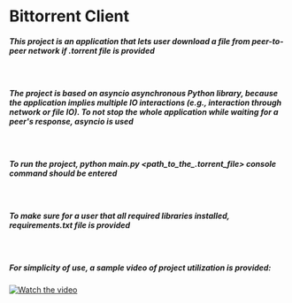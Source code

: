 # Bittorrent Client

##### This project is an application that lets user download a file from peer-to-peer network if .torrent file is provided

<br />

##### The project is based on *asyncio* asynchronous Python library, because the application implies multiple IO interactions (e.g., interaction through network or file IO). To not stop the whole application while waiting for a peer's response, *asyncio* is used

<br />

##### To run the project, *python main.py <path_to_the_.torrent_file>* console command should be entered

<br />

##### To make sure for a user that all required libraries installed, *requirements.txt* file is provided

<br />

##### For simplicity of use, a sample video of project utilization is provided:

[![Watch the video](https://img.youtube.com/vi/c1L-3FPZ02U/hqdefault.jpg)](https://youtu.be/c1L-3FPZ02U)